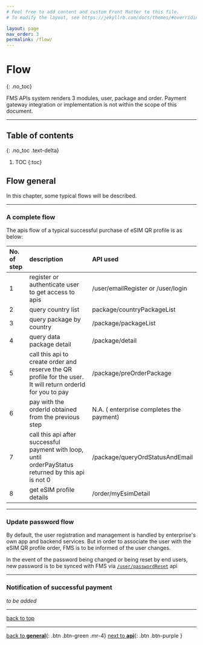 ```yaml
---
# Feel free to add content and custom Front Matter to this file.
# To modify the layout, see https://jekyllrb.com/docs/themes/#overriding-theme-defaults

layout: page
nav_order: 3
permalink: /flow/
---
```


# Flow

{: .no_toc}

FMS APIs system renders 3 modules, user, package and order. Payment gateway integration or implementation is not within the scope of this document.

---

## Table of contents

{: .no_toc .text-delta}

1. TOC
{:toc}

## Flow general

In this chapter, some typical flows will be described. 

---

### A complete flow

The apis flow of a typical successful purchase of eSIM QR profile is as below:

| No. of step | description | API used|
|:------------|:------------|:----------------------|
| 1           | register or authenticate user to get access to apis        | /user/emailRegister or /user/login  |
| 2           | query  country list         | package/countryPackageList         |
| 3           | query package by country         | /package/packageList         |
| 4           | query data package detail        |   /package/detail   |
| 5           | call this api to create order and reserve the QR profile for the user. It will return orderId for you to pay       |   /package/preOrderPackage    |
| 6           | pay with the orderId obtained from the previous step  | N.A. ( enterprise completes the payment)  |
| 7           | call this api after successful payment with loop, until orderPayStatus returned by this api is not 0  |  /package/queryOrdStatusAndEmail  |
| 8           | get eSIM profile details | /order/myEsimDetail |

---

### Update password flow

By default, the user registration and management is handled by enterprise's own app and backend services. But in order to associate the user with the eSIM QR profile order, FMS is to be informed of the user changes. 

In the event of the password being changed or being reset by end users, new password is to be synced with FMS via [`/user/passwordReset`](http://47.56.82.232:49090/swagger-ui.html#/user-controller/passwordResetUsingPOST) api 

---

### Notification of successful payment

_to be added_

---

[back to top](/fms-api/flow/#flow)

---
[back to **general**](/fms-api/general){: .btn .btn-green .mr-4}            [next to **api**](/fms-api/apis/){: .btn .btn-purple }